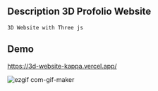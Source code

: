

## Description 3D Profolio Website 

```
3D Website with Three js 

```



## Demo 

https://3d-website-kappa.vercel.app/




![ezgif com-gif-maker](https://user-images.githubusercontent.com/50322856/161446814-6b37c82c-07a6-4493-888b-2fa077f2d954.gif)








